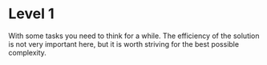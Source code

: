 # Level 1

With some tasks you need to think for a while. The efficiency of the solution is not very important here, but it is worth striving for the best possible complexity.
